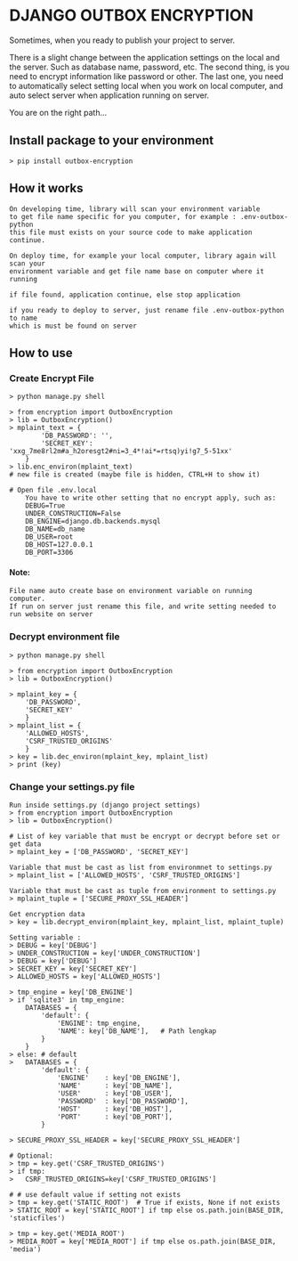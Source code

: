 # DJANGO OUTBOX ENCRYPTION

Sometimes, when you ready to publish your project to server. 

There is a slight change between the application settings on the local and the server.
Such as database name, password, etc.
The second thing, is you need to encrypt information like password or other.
The last one, you need to automatically select setting local when you work on local computer, and auto select server when application running on server.

You are on the right path...


## Install package to your environment
    > pip install outbox-encryption

## How it works
    On developing time, library will scan your environment variable
    to get file name specific for you computer, for example : .env-outbox-python
    this file must exists on your source code to make application continue.

    On deploy time, for example your local computer, library again will scan your
    environment variable and get file name base on computer where it running

    if file found, application continue, else stop application

    if you ready to deploy to server, just rename file .env-outbox-python to name 
    which is must be found on server

## How to use 

### Create Encrypt File    
    > python manage.py shell

    > from encryption import OutboxEncryption
    > lib = OutboxEncryption()
    > mplaint_text = {
            'DB_PASSWORD': '',
            'SECRET_KEY': 'xxg_7me8rl2m#a_h2oresgt2#ni=3_4*!ai*=rtsq)yi!g7_5-51xx'
        }
    > lib.enc_environ(mplaint_text)
    # new file is created (maybe file is hidden, CTRL+H to show it)

    # Open file .env.local
        You have to write other setting that no encrypt apply, such as:
        DEBUG=True
        UNDER_CONSTRUCTION=False
        DB_ENGINE=django.db.backends.mysql
        DB_NAME=db_name
        DB_USER=root
        DB_HOST=127.0.0.1
        DB_PORT=3306

#### Note:
    File name auto create base on environment variable on running computer.
    If run on server just rename this file, and write setting needed to run website on server

### Decrypt environment file
    > python manage.py shell

    > from encryption import OutboxEncryption
    > lib = OutboxEncryption()

    > mplaint_key = {
        'DB_PASSWORD',
        'SECRET_KEY'
        }
    > mplaint_list = {
        'ALLOWED_HOSTS',
        'CSRF_TRUSTED_ORIGINS'
        }
    > key = lib.dec_environ(mplaint_key, mplaint_list)
    > print (key)

### Change your settings.py file
    Run inside settings.py (django project settings)            
    > from encryption import OutboxEncryption
    > lib = OutboxEncryption()

    # List of key variable that must be encrypt or decrypt before set or get data
    > mplaint_key = ['DB_PASSWORD', 'SECRET_KEY']

    Variable that must be cast as list from environmnet to settings.py
    > mplaint_list = ['ALLOWED_HOSTS', 'CSRF_TRUSTED_ORIGINS']

    Variable that must be cast as tuple from environment to settings.py
    > mplaint_tuple = ['SECURE_PROXY_SSL_HEADER']

    Get encryption data
    > key = lib.decrypt_environ(mplaint_key, mplaint_list, mplaint_tuple)

    Setting variable :
    > DEBUG = key['DEBUG']
    > UNDER_CONSTRUCTION = key['UNDER_CONSTRUCTION']
    > DEBUG = key['DEBUG']
    > SECRET_KEY = key['SECRET_KEY']
    > ALLOWED_HOSTS = key['ALLOWED_HOSTS']

    > tmp_engine = key['DB_ENGINE']
    > if 'sqlite3' in tmp_engine:
        DATABASES = {
            'default': {
                'ENGINE': tmp_engine,                
                'NAME': key['DB_NAME'],   # Path lengkap
            }
        }
    > else: # default 
    >   DATABASES = {
            'default': {
                'ENGINE'    : key['DB_ENGINE'],
                'NAME'      : key['DB_NAME'],
                'USER'      : key['DB_USER'],
                'PASSWORD'  : key['DB_PASSWORD'],
                'HOST'      : key['DB_HOST'],
                'PORT'      : key['DB_PORT'],
            }

    > SECURE_PROXY_SSL_HEADER = key['SECURE_PROXY_SSL_HEADER']

    # Optional:
    > tmp = key.get('CSRF_TRUSTED_ORIGINS') 
    > if tmp:
    >   CSRF_TRUSTED_ORIGINS=key['CSRF_TRUSTED_ORIGINS']

    # # use default value if setting not exists
    > tmp = key.get('STATIC_ROOT')  # True if exists, None if not exists
    > STATIC_ROOT = key['STATIC_ROOT'] if tmp else os.path.join(BASE_DIR, 'staticfiles')

    > tmp = key.get('MEDIA_ROOT')
    > MEDIA_ROOT = key['MEDIA_ROOT'] if tmp else os.path.join(BASE_DIR, 'media')


    
    
